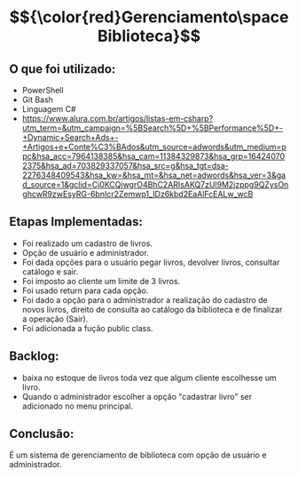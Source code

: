 # $${\color{red}Gerenciamento\space Biblioteca}$$

## O que foi utilizado:
* PowerShell
* Git Bash
* Linguagem C#
* https://www.alura.com.br/artigos/listas-em-csharp?utm_term=&utm_campaign=%5BSearch%5D+%5BPerformance%5D+-+Dynamic+Search+Ads+-+Artigos+e+Conte%C3%BAdos&utm_source=adwords&utm_medium=ppc&hsa_acc=7964138385&hsa_cam=11384329873&hsa_grp=164240702375&hsa_ad=703829337057&hsa_src=g&hsa_tgt=dsa-2276348409543&hsa_kw=&hsa_mt=&hsa_net=adwords&hsa_ver=3&gad_source=1&gclid=Cj0KCQjwgrO4BhC2ARIsAKQ7zUl9M2jzppg9QZysOnghcwR9zwEsyRG-6bnIcr2Zemwp1_IDz6kbd2EaAlFcEALw_wcB

## Etapas Implementadas:
* Foi realizado um cadastro de livros.
* Opção de usuário e administrador.
* Foi dada opções para o usuário pegar livros, devolver livros, consultar catálogo e sair.
* Foi imposto ao cliente um limite de 3 livros.
* Foi usado return para cada opção.
* Foi dado a opção para o administrador a realização do cadastro de novos livros, direito de consulta ao catálogo da biblioteca e de finalizar a operação (Sair).
* Foi adicionada a fução public class.

## Backlog:
* baixa no estoque de livros toda vez que algum cliente escolhesse um livro. 
* Quando o administrador escolher a opção "cadastrar livro" ser adicionado no menu principal.

## Conclusão:
É um sistema de gerenciamento de biblioteca com opção de usuário e administrador.

